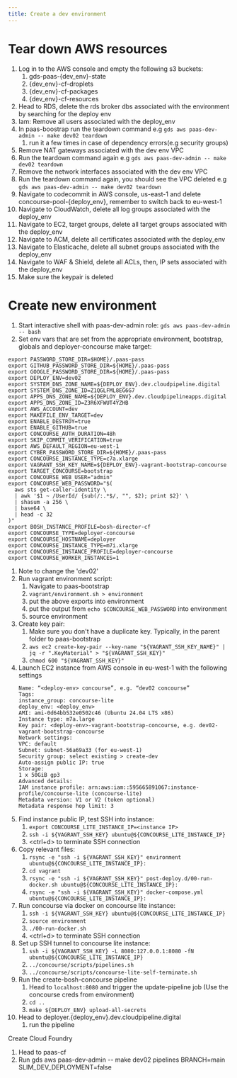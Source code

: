 ```yaml
---
title: Create a dev environment
---
```


# Tear down AWS resources

1. Log in to the AWS console and empty the following s3 buckets:
   1. gds-paas-{dev_env}-state
   2. {dev_env}-cf-droplets
   3. {dev_env}-cf-packages
   4. {dev_env}-cf-resources
2. Head to RDS, delete the rds broker dbs associated with the environment by searching for the deploy env
3. Iam: Remove all users associated with the deploy_env
4. In paas-boostrap run the teardown command e.g ```gds aws paas-dev-admin -- make dev02 teardown```
   1. run it a few times in case of dependency errors(e.g security groups)
5. Remove NAT gateways associated with the dev env VPC
6. Run the teardown command again e.g ```gds aws paas-dev-admin -- make dev02 teardown```
7. Remove the network interfaces associated with the dev env VPC
6. Run the teardown command again, you should see the VPC deleted e.g ```gds aws paas-dev-admin -- make dev02 teardown```
7. Navigate to codecommit in AWS console, us-east-1 and delete concourse-pool-{deploy_env}, remember to switch back to eu-west-1
8. Navigate to CloudWatch, delete all log groups associated with the deploy_env
9. Navigate to EC2, target groups, delete all target groups associated with the deploy_env
10. Navigate to ACM, delete all certificates associated with the deploy_env
11. Navigate to Elasticache, delete all subnet groups associated with the deploy_env
12. Navigate to WAF & Shield, delete all ACLs, then, IP sets associated with the deploy_env
13. Make sure the keypair is deleted

# Create new environment

1. Start interactive shell with paas-dev-admin role: ```gds aws paas-dev-admin -- bash```
2. Set env vars that are set from the appropriate environment, bootstrap, globals and deployer-concourse make target: 
```
export PASSWORD_STORE_DIR=$HOME}/.paas-pass
export GITHUB_PASSWORD_STORE_DIR=${HOME}/.paas-pass
export GOOGLE_PASSWORD_STORE_DIR=${HOME}/.paas-pass
export DEPLOY_ENV=dev02
export SYSTEM_DNS_ZONE_NAME=${DEPLOY_ENV}.dev.cloudpipeline.digital
export SYSTEM_DNS_ZONE_ID=Z1QGLFML8EG6G7
export APPS_DNS_ZONE_NAME=${DEPLOY_ENV}.dev.cloudpipelineapps.digital
export APPS_DNS_ZONE_ID=Z3R6XFWUT4YZHB
export AWS_ACCOUNT=dev
export MAKEFILE_ENV_TARGET=dev
export ENABLE_DESTROY=true
export ENABLE_GITHUB=true
export CONCOURSE_AUTH_DURATION=48h
export SKIP_COMMIT_VERIFICATION=true
export AWS_DEFAULT_REGION=eu-west-1
export CYBER_PASSWORD_STORE_DIR=${HOME}/.paas-pass
export CONCOURSE_INSTANCE_TYPE=c7a.xlarge
export VAGRANT_SSH_KEY_NAME=${DEPLOY_ENV}-vagrant-bootstrap-concourse
export TARGET_CONCOURSE=bootstrap
export CONCOURSE_WEB_USER="admin"
export CONCOURSE_WEB_PASSWORD="$(
  aws sts get-caller-identity \
  | awk '$1 ~ /UserId/ {sub(/:.*$/, "", $2); print $2}' \
  | shasum -a 256 \
  | base64 \
  | head -c 32
)"
export BOSH_INSTANCE_PROFILE=bosh-director-cf
export CONCOURSE_TYPE=deployer-concourse
export CONCOURSE_HOSTNAME=deployer
export CONCOURSE_INSTANCE_TYPE=m7i.xlarge
export CONCOURSE_INSTANCE_PROFILE=deployer-concourse
export CONCOURSE_WORKER_INSTANCES=1
```
   1. Note to change the 'dev02'
3. Run vagrant environment script: 
   1. Navigate to paas-bootstrap
   2. ```vagrant/environment.sh > environment```
   3. put the above exports into environment
   4. put the output from ``echo $CONCOURSE_WEB_PASSWORD`` into environment
   5. source environment
4. Create key pair:
   1. Make sure you don't have a duplicate key. Typically, in the parent folder to paas-bootstrap
   2. ```aws ec2 create-key-pair --key-name "${VAGRANT_SSH_KEY_NAME}" | jq -r ".KeyMaterial" > "${VAGRANT_SSH_KEY}"```
   3. ```chmod 600 "${VAGRANT_SSH_KEY}"```
6. Launch EC2 instance from AWS console in eu-west-1 with the following settings
   ```
   Name: “<deploy-env> concourse”, e.g. “dev02 concourse”
   Tags:
   instance_group: concourse-lite
   deploy_env: <deploy_env>
   AMI: ami-0d64bb532e0502c46 (Ubuntu 24.04 LTS x86)
   Instance type: m7a.large
   Key pair: <deploy-env>-vagrant-bootstrap-concourse, e.g. dev02-vagrant-bootstrap-concourse
   Network settings:
   VPC: default
   Subnet: subnet-56a69a33 (for eu-west-1)
   Security group: select existing > create-dev
   Auto-assign public IP: true
   Storage:
   1 x 50GiB gp3
   Advanced details:
   IAM instance profile: arn:aws:iam::595665891067:instance-profile/concourse-lite (concourse-lite)
   Metadata version: V1 or V2 (token optional)
   Metadata response hop limit: 3
   ```
6. Find instance public IP, test SSH into instance:
   1. ```export CONCOURSE_LITE_INSTANCE_IP=<instance IP>```
   2. ```ssh -i ${VAGRANT_SSH_KEY} ubuntu@${CONCOURSE_LITE_INSTANCE_IP}```
   3. <ctrl+d> to terminate SSH connection
7. Copy relevant files:
   1. ```rsync -e "ssh -i ${VAGRANT_SSH_KEY}" environment ubuntu@${CONCOURSE_LITE_INSTANCE_IP}:```
   2. ```cd vagrant```
   2. ```rsync -e "ssh -i ${VAGRANT_SSH_KEY}" post-deploy.d/00-run-docker.sh ubuntu@${CONCOURSE_LITE_INSTANCE_IP}:```
   3. ```rsync -e "ssh -i ${VAGRANT_SSH_KEY}" docker-compose.yml ubuntu@${CONCOURSE_LITE_INSTANCE_IP}:```
8. Run concourse via docker on concourse lite instance:
   1. ``ssh -i ${VAGRANT_SSH_KEY} ubuntu@${CONCOURSE_LITE_INSTANCE_IP}``
   2. ``source environment``
   3. ``./00-run-docker.sh``
   4. <ctrl+d> to terminate SSH connection
9. Set up SSH tunnel to concourse lite instance:
    1. ``ssh -i ${VAGRANT_SSH_KEY} -L 8080:127.0.0.1:8080 -fN ubuntu@${CONCOURSE_LITE_INSTANCE_IP}``
    2. ``../concourse/scripts/pipelines.sh``
    3. ``../concourse/scripts/concourse-lite-self-terminate.sh``
10. Run the create-bosh-concourse pipeline
    1. Head to ``localhost:8080`` and trigger the update-pipeline job (Use the concourse creds from environment)
    2. ``cd ..``
    3. ``make ${DEPLOY_ENV} upload-all-secrets``
 11. Head to deployer.{deploy_env}.dev.cloudpipeline.digital
     1. run the pipeline

Create Cloud Foundry
1. Head to paas-cf
2. Run gds aws paas-dev-admin -- make dev02 pipelines BRANCH=main SLIM_DEV_DEPLOYMENT=false